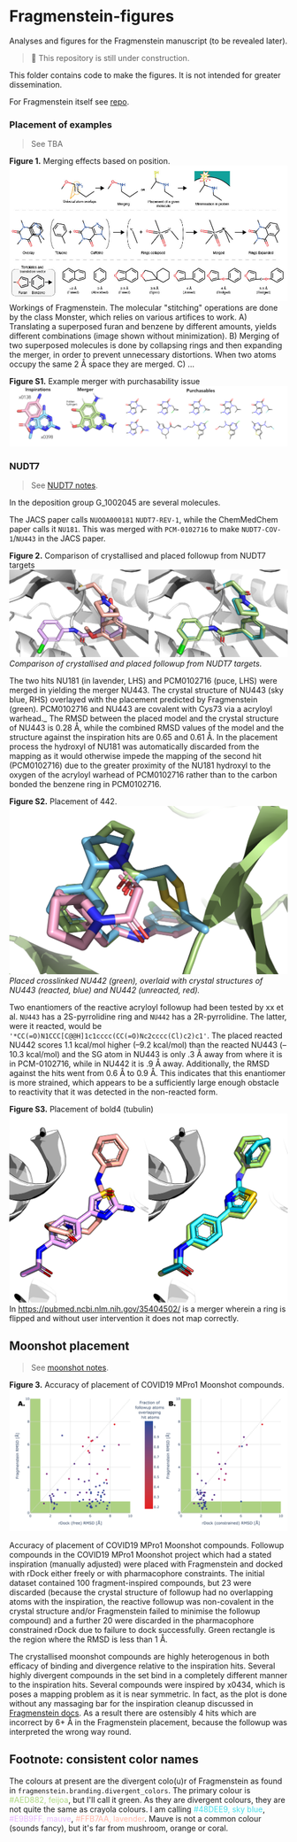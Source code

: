 # Fragmenstein-figures
Analyses and figures for the Fragmenstein manuscript (to be revealed later).

> :construction: This repository is still under construction.

This folder contains code to make the figures.
It is not intended for greater dissemination.

For Fragmenstein itself see [repo](https://github.com/matteoferla/Fragmenstein).


### Placement of examples
> See TBA
> 
**Figure 1.** Merging effects based on position.
![walton](walton-01.jpg)
Workings of Fragmenstein. The molecular "stitching" operations are 
done by the class Monster, which relies on various artifices to work.
A) Translating a superposed furan and benzene by different amounts,
yields different combinations (image shown without minimization).
B) Merging of two superposed molecules is done by collapsing rings and then expanding the merger,
in order to prevent unnecessary distortions. When two atoms occupy the same 2 Å space they are merged.
C) ...

**Figure S1.** Example merger with purchasability issue
![merger_issue.jpg](merger_issue.jpg)

### NUDT7
> See [NUDT7 notes](NUDT7/README.md).

In the deposition group G_1002045 are several molecules.

The JACS paper calls `NUOOA000181` `NUDT7-REV-1`, while the ChemMedChem paper calls it `NU181`.
This was merged with `PCM-0102716` to make `NUDT7-COV-1`/`NU443` in the JACS paper.

**Figure 2.** Comparison of crystallised and placed followup from NUDT7 targets
![NUDT7](NUDT7_NU443.png)
_Comparison of crystallised and placed followup from NUDT7 targets._

The two hits NU181 (in lavender, LHS) and PCM0102716 (puce, LHS) were merged in <paper> yielding the merger NU443.
The crystal structure of NU443 (sky blue, RHS) overlayed with the placement predicted by Fragmenstein (green).
PCM0102716 and NU443 are covalent with Cys73 via a acryloyl warhead._
The RMSD between the placed model and the crystal structure of NU443 is 0.28 Å, 
while the combined RMSD values of the model and the structure against the inspiration hits are 0.65 and 0.61 Å. 
In the placement process the hydroxyl of NU181 was automatically discarded from the mapping 
as it would otherwise impede the mapping of the second hit (PCM0102716) due to the greater proximity of 
the NU181 hydroxyl to the oxygen of the acryloyl warhead of PCM0102716 
rather than to the carbon bonded the benzene ring in PCM0102716.

**Figure S2.** Placement of 442.
![NUDT7](NUDT7_NU442.png)
_Placed crosslinked NU442 (green), overlaid with crystal structures of NU443 (reacted, blue)
and NU442 (unreacted, red)._

Two enantiomers of the reactive acryloyl followup had been tested by xx et al.
`NU443` has a 2S-pyrrolidine ring and `NU442` has a 2R-pyrrolidine.
The latter, were it reacted, would be `'*CC(=O)N1CCC[C@@H]1c1cccc(CC(=O)Nc2cccc(Cl)c2)c1'`.
The placed reacted NU442 scores 1.1 kcal/mol higher (–9.2 kcal/mol) than the reacted NU443 (–10.3 kcal/mol)
and the SG atom in NU443 is only .3 Å away from where it is in PCM-0102716,
while in NU442 it is .9 Å away. Additionally, the RMSD against the hits went from 0.6 Å to 0.9 Å.
This indicates that this enantiomer is more strained, which appears to be a sufficiently 
large enough obstacle to reactivity that it was detected in the non-reacted form.

**Figure S3.** Placement of bold4 (tubulin)
![tubulin](tubulin_bold4.png)
In https://pubmed.ncbi.nlm.nih.gov/35404502/ is a merger wherein a ring is flipped
and without user intervention it does not map correctly.


## Moonshot placement

> See [moonshot notes](moonshot/README.md).

**Figure 3.** Accuracy of placement of COVID19 MPro1 Moonshot compounds.
![moonshot](moonshot_placement_comparison.png)

Accuracy of placement of COVID19 MPro1 Moonshot compounds. 
Followup compounds in the COVID19 MPro1 Moonshot project which had a stated inspiration (manually adjusted) 
were placed with Fragmenstein and docked with rDock either freely or with pharmacophore constraints. 
The initial dataset contained 100 fragment-inspired compounds, but 23 were discarded 
(because the crystal structure of followup had no overlapping atoms with the inspiration, 
the reactive followup was non-covalent in the crystal structure 
and/or Fragmenstein failed to minimise the followup compound) 
and a further 20 were discarded in the pharmacophore constrained rDock due to failure to dock successfully.
Green rectangle is the region where the RMSD is less than 1 Å.

The crystallised moonshot compounds are highly heterogenous in both efficacy of binding and divergence 
relative to the inspiration hits.
Several highly divergent compounds in the set bind in a completely different manner to the inspiration hits.
Several compounds were inspired by x0434, which is poses a mapping problem as it is near symmetric.
In fact, as the plot is done without any massaging bar for the inspiration cleanup discussed in 
[Fragmenstein docs](https://github.com/matteoferla/Fragmenstein/blob/master/documentation/notes/manual_filtering.md).
As a result there are ostensibly 4 hits which are incorrect by 6+ Å in the Fragmenstein placement,
because the followup was interpreted the wrong way round.



## Footnote: consistent color names
The colours at present are the divergent colo(u)r of Fragmenstein as found in `fragmenstein.branding.divergent_colors`.
The primary colour is <span style="color:#AED882;">#AED882, feijoa</span>, but I'll call it green.
As they are divergent colours, they are not quite the same as crayola colours.
I am calling <span style="color:#48DEE9;">#48DEE9, sky blue</span>,
<span style="color:#E9B9FF;">#E9B9FF, mauve</span>,
<span style="color:#FFB7AA;">#FFB7AA, lavender</span>.
Mauve is not a common colour (sounds fancy), but it's far from mushroom, orange or coral.
